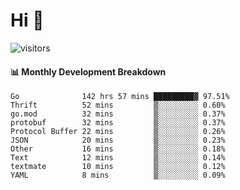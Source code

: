 # Hi 👋
 
![visitors](https://visitor-badge.glitch.me/badge?page_id=sorcererxw.sorcererx)

#### 📊 Monthly Development Breakdown

<!--START_SECTION:waka-->
```text
Go              142 hrs 57 mins █████████▓ 97.51%
Thrift          52 mins         ▒░░░░░░░░░ 0.60%
go.mod          32 mins         ▒░░░░░░░░░ 0.37%
protobuf        32 mins         ▒░░░░░░░░░ 0.37%
Protocol Buffer 22 mins         ▒░░░░░░░░░ 0.26%
JSON            20 mins         ▒░░░░░░░░░ 0.23%
Other           16 mins         ▒░░░░░░░░░ 0.18%
Text            12 mins         ▒░░░░░░░░░ 0.14%
textmate        10 mins         ▒░░░░░░░░░ 0.12%
YAML            8 mins          ▒░░░░░░░░░ 0.09%
```
<!--END_SECTION:waka-->

